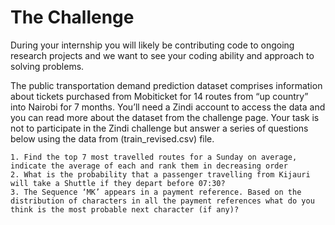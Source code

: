# The Challenge

During your internship you will likely be contributing code to ongoing research projects and we want to see your coding ability and approach to solving problems. 

The public transportation demand prediction dataset comprises information about tickets purchased from Mobiticket for 14 routes from “up country” into Nairobi for 7 months. You’ll need a Zindi account to access the data and you can read more about the dataset from the challenge page. Your task is not to participate in the Zindi challenge but answer a series of questions below using the data from (train_revised.csv) file.

    1. Find the top 7 most travelled routes for a Sunday on average, indicate the average of each and rank them in decreasing order
    2. What is the probability that a passenger travelling from Kijauri will take a Shuttle if they depart before 07:30?
    3. The Sequence ‘MK’ appears in a payment reference. Based on the distribution of characters in all the payment references what do you think is the most probable next character (if any)?

